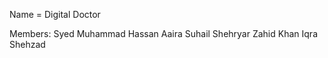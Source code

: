 Name = Digital Doctor


Members:
Syed Muhammad Hassan
Aaira Suhail
Shehryar Zahid Khan
Iqra Shehzad
